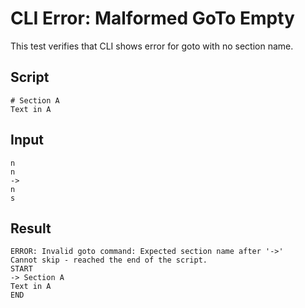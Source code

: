 # CLI Error: Malformed GoTo Empty

This test verifies that CLI shows error for goto with no section name.

## Script
```cuentitos
# Section A
Text in A
```

## Input
```input
n
n
->
n
s
```

## Result
```result
ERROR: Invalid goto command: Expected section name after '->'
Cannot skip - reached the end of the script.
START
-> Section A
Text in A
END
```
